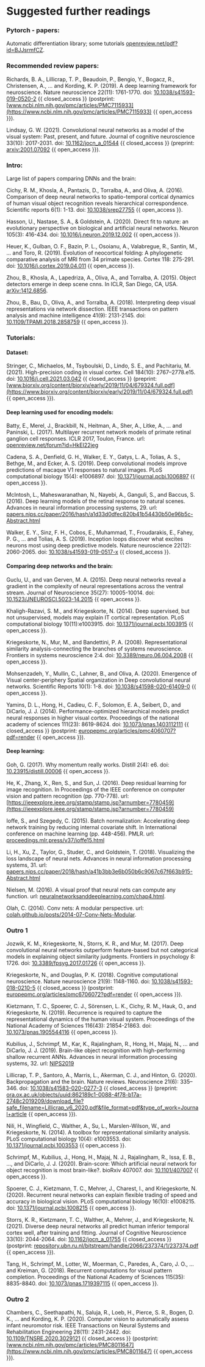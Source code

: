 # Suggested further readings


### Pytorch - papers: 
Automatic differentiation library; some tutorials [openreview.net/pdf?id=BJJsrmfCZ](https://openreview.net/pdf?id=BJJsrmfCZ).

### Recommended review papers:

Richards, B. A., Lillicrap, T. P., Beaudoin, P., Bengio, Y., Bogacz, R., Christensen, A., ... and Kording, K. P. (2019). A deep learning framework for neuroscience. Nature neuroscience 22(11): 1761-1770. doi: [10.1038/s41593-019-0520-2](https://doi.org/10.1038/s41593-019-0520-2) {{ closed_access }} (postprint: [www.ncbi.nlm.nih.gov/pmc/articles/PMC7115933](https://www.ncbi.nlm.nih.gov/pmc/articles/PMC7115933) {{ open_access }}).

Lindsay, G. W. (2021). Convolutional neural networks as a model of the visual system: Past, present, and future. Journal of cognitive neuroscience 33(10): 2017-2031. doi: [10.1162/jocn_a_01544](https://doi.org/10.1162/jocn_a_01544) {{ closed_access }} (preprint: [arxiv:2001.07092](http://arxiv.org/abs/2001.07092) {{ open_access }}).

### Intro:

Large list of papers comparing DNNs and the brain:

Cichy, R. M., Khosla, A., Pantazis, D., Torralba, A., and Oliva, A. (2016). Comparison of deep neural networks to spatio-temporal cortical dynamics of human visual object recognition reveals hierarchical correspondence. Scientific reports 6(1): 1-13. doi: [10.1038/srep27755](https://doi.org/10.1038/srep27755) {{ open_access }}.

Hasson, U., Nastase, S. A., & Goldstein, A. (2020). Direct fit to nature: an evolutionary perspective on biological and artificial neural networks. Neuron 105(3): 416-434. doi: [10.1016/j.neuron.2019.12.002](https://doi.org/10.1016/j.neuron.2019.12.002) {{ open_access }}.

Heuer, K., Gulban, O. F., Bazin, P. L., Osoianu, A., Valabregue, R., Santin, M., ... and Toro, R. (2019). Evolution of neocortical folding: A phylogenetic comparative analysis of MRI from 34 primate species. Cortex 118: 275-291. doi: [10.1016/j.cortex.2019.04.011](https://doi.org/10.1016/j.cortex.2019.04.011) {{ open_access }}.

Zhou, B., Khosla, A., Lapedriza, A., Oliva, A., and Torralba, A. (2015). Object detectors emerge in deep scene cnns. In ICLR, San Diego, CA, USA. [arXiv:1412.6856](https://arxiv.org/abs/1412.6856).

Zhou, B., Bau, D., Oliva, A., and Torralba, A. (2018). Interpreting deep visual representations via network dissection. IEEE transactions on pattern analysis and machine intelligence 41(9): 2131-2145. doi: [10.1109/TPAMI.2018.2858759](https://doi.org/10.1109/TPAMI.2018.2858759) {{ open_access }}.

### Tutorials:

#### Dataset:
Stringer, C., Michaelos, M., Tsyboulski, D., Lindo, S. E., and Pachitariu, M. (2021). High-precision coding in visual cortex. Cell 184(10): 2767–2778.e15. doi: [10.1016/j.cell.2021.03.042](https://doi.org/10.1016/j.cell.2021.03.042) {{ closed_access }} (preprint: [www.biorxiv.org/content/biorxiv/early/2019/11/04/679324.full.pdf](https://www.biorxiv.org/content/biorxiv/early/2019/11/04/679324.full.pdf) {{ open_access }}).

#### Deep learning used for encoding models:
Batty, E., Merel, J., Brackbill, N., Heitman, A., Sher, A., Litke, A., ... and Paninski, L. (2017). Multilayer recurrent network models of primate retinal ganglion cell responses. ICLR 2017, Toulon, France. url: [openreview.net/forum?id=HkEI22jeg](https://openreview.net/forum?id=HkEI22jeg)

Cadena, S. A., Denfield, G. H., Walker, E. Y., Gatys, L. A., Tolias, A. S., Bethge, M., and Ecker, A. S. (2019). Deep convolutional models improve predictions of macaque V1 responses to natural images. PLoS computational biology 15(4): e1006897. doi: [10.1371/journal.pcbi.1006897](https://doi.org/10.1371/journal.pcbi.1006897) {{ open_access }}.

McIntosh, L., Maheswaranathan, N., Nayebi, A., Ganguli, S., and Baccus, S. (2016). Deep learning models of the retinal response to natural scenes. Advances in neural information processing systems, 29. url: [papers.nips.cc/paper/2016/hash/a1d33d0dfec820b41b54430b50e96b5c-Abstract.html](https://papers.nips.cc/paper/2016/hash/a1d33d0dfec820b41b54430b50e96b5c-Abstract.html)

Walker, E. Y., Sinz, F. H., Cobos, E., Muhammad, T., Froudarakis, E., Fahey, P. G., ... and Tolias, A. S. (2019). Inception loops discover what excites neurons most using deep predictive models. Nature neuroscience 22(12): 2060-2065. doi: [10.1038/s41593-019-0517-x](https://doi.org/10.1038/s41593-019-0517-x) {{ closed_access }}.

#### Comparing deep networks and the brain:

Guclu, U., and van Gerven, M. A. (2015). Deep neural networks reveal a gradient in the complexity of neural representations across the ventral stream. Journal of Neuroscience 35(27): 10005-10014. doi: [10.1523/JNEUROSCI.5023-14.2015](https://doi.org/10.1523/JNEUROSCI.5023-14.2015) {{ open_access }}.

Khaligh-Razavi, S. M., and Kriegeskorte, N. (2014). Deep supervised, but not unsupervised, models may explain IT cortical representation. PLoS computational biology 10(11):e1003915. doi: [10.1371/journal.pcbi.1003915](https://doi.org/10.1371/journal.pcbi.1003915) {{ open_access }}.

Kriegeskorte, N., Mur, M., and Bandettini, P. A. (2008). Representational similarity analysis-connecting the branches of systems neuroscience. Frontiers in systems neuroscience 2:4. doi: [10.3389/neuro.06.004.2008](https://doi.org/10.3389/neuro.06.004.2008) {{ open_access }}.

Mohsenzadeh, Y., Mullin, C., Lahner, B., and Oliva, A. (2020). Emergence of Visual center-periphery Spatial organization in Deep convolutional neural networks. Scientific Reports 10(1): 1-8. doi: [10.1038/s41598-020-61409-0](https://doi.org/10.1038/s41598-020-61409-0) {{ open_access }}.

Yamins, D. L., Hong, H., Cadieu, C. F., Solomon, E. A., Seibert, D., and DiCarlo, J. J. (2014). Performance-optimized hierarchical models predict neural responses in higher visual cortex. Proceedings of the national academy of sciences 111(23): 8619-8624. doi: [10.1073/pnas.1403112111](https://doi.org/10.1073/pnas.1403112111) {{ closed_access }} (postprint: [europepmc.org/articles/pmc4060707?pdf=render](https://europepmc.org/articles/pmc4060707?pdf=render) {{ open_access }}).

#### Deep learning:
Goh, G. (2017). Why momentum really works. Distill 2(4): e6. doi: [10.23915/distill.00006](https://doi.org/10.23915/distill.00006) {{ open_access }}.

He, K., Zhang, X., Ren, S., and Sun, J. (2016). Deep residual learning for image recognition. In Proceedings of the IEEE conference on computer vision and pattern recognition (pp. 770-778). url: [https://ieeexplore.ieee.org/stamp/stamp.jsp?arnumber=7780459](https://ieeexplore.ieee.org/stamp/stamp.jsp?arnumber=7780459)

Ioffe, S., and Szegedy, C. (2015). Batch normalization: Accelerating deep network training by reducing internal covariate shift. In International conference on machine learning (pp. 448-456). PMLR. url: [proceedings.mlr.press/v37/ioffe15.html](https://proceedings.mlr.press/v37/ioffe15.html)

Li, H., Xu, Z., Taylor, G., Studer, C., and Goldstein, T. (2018). Visualizing the loss landscape of neural nets. Advances in neural information processing systems, 31. url: [papers.nips.cc/paper/2018/hash/a41b3bb3e6b050b6c9067c67f663b915-Abstract.html](https://papers.nips.cc/paper/2018/hash/a41b3bb3e6b050b6c9067c67f663b915-Abstract.html)

Nielsen, M. (2016). A visual proof that neural nets can compute any function. url: [neuralnetworksanddeeplearning.com/chap4.html](http://neuralnetworksanddeeplearning.com/chap4.html).

Olah, C. (2014). Conv nets: A modular perspective. url: [colah.github.io/posts/2014-07-Conv-Nets-Modular](http://colah.github.io/posts/2014-07-Conv-Nets-Modular).

### Outro 1

Jozwik, K. M., Kriegeskorte, N., Storrs, K. R., and Mur, M. (2017). Deep convolutional neural networks outperform feature-based but not categorical models in explaining object similarity judgments. Frontiers in psychology 8: 1726. doi: [10.3389/fpsyg.2017.01726](https://doi.org/10.3389/fpsyg.2017.01726) {{ open_access }}.

Kriegeskorte, N., and Douglas, P. K. (2018). Cognitive computational neuroscience. Nature neuroscience 21(9): 1148-1160. doi: [10.1038/s41593-018-0210-5](https://doi.org/10.1038/s41593-018-0210-5) {{ closed_access }} (postprint: [europepmc.org/articles/pmc6706072?pdf=render](https://europepmc.org/articles/pmc6706072?pdf=render) {{ open_access }}).

Kietzmann, T. C., Spoerer, C. J., Sörensen, L. K., Cichy, R. M., Hauk, O., and Kriegeskorte, N. (2019). Recurrence is required to capture the representational dynamics of the human visual system. Proceedings of the National Academy of Sciences 116(43): 21854-21863. doi: [10.1073/pnas.1905544116](https://doi.org/10.1073/pnas.1905544116) {{ open_access }}.

Kubilius, J., Schrimpf, M., Kar, K., Rajalingham, R., Hong, H., Majaj, N., ... and DiCarlo, J. J. (2019). Brain-like object recognition with high-performing shallow recurrent ANNs. Advances in neural information processing systems, 32. url: [NIPS2019](https://papers.nips.cc/paper/2019/hash/7813d1590d28a7dd372ad54b5d29d033-Abstract.html)

Lillicrap, T. P., Santoro, A., Marris, L., Akerman, C. J., and Hinton, G. (2020). Backpropagation and the brain. Nature reviews. Neuroscience 21(6): 335–346. doi: [10.1038/s41583-020-0277-3](https://doi.org/10.1038/s41583-020-0277-3) {{ closed_access }} (preprint: [ora.ox.ac.uk/objects/uuid:862189c1-0088-4f78-b17a-2748c2019209/download_file?safe_filename=Lillicrap_v6_2020.pdf&file_format=pdf&type_of_work=Journal+article](https://ora.ox.ac.uk/objects/uuid:862189c1-0088-4f78-b17a-2748c2019209/download_file?safe_filename=Lillicrap_v6_2020.pdf&file_format=pdf&type_of_work=Journal+article) {{ open_access }}).

Nili, H., Wingfield, C., Walther, A., Su, L., Marslen-Wilson, W., and Kriegeskorte, N. (2014). A toolbox for representational similarity analysis. PLoS computational biology 10(4): e1003553. doi: [10.1371/journal.pcbi.1003553](https://doi.org/10.1371/journal.pcbi.1003553) {{ open_access }}.

Schrimpf, M., Kubilius, J., Hong, H., Majaj, N. J., Rajalingham, R., Issa, E. B., ..., and DiCarlo, J. J. (2020). Brain-score: Which artificial neural network for object recognition is most brain-like?. bioRxiv 407007. doi: [10.1101/407007](https://doi.org/10.1101/407007) {{ open_access }}.

Spoerer, C. J., Kietzmann, T. C., Mehrer, J., Charest, I., and Kriegeskorte, N. (2020). Recurrent neural networks can explain flexible trading of speed and accuracy in biological vision. PLoS computational biology 16(10): e1008215. doi: [10.1371/journal.pcbi.1008215](https://doi.org/10.1371/journal.pcbi.1008215) {{ open_access }}.

Storrs, K. R., Kietzmann, T. C., Walther, A., Mehrer, J., and Kriegeskorte, N. (2021). Diverse deep neural networks all predict human inferior temporal cortex well, after training and fitting. Journal of Cognitive Neuroscience 33(10): 2044-2064. doi: [10.1162/jocn_a_01755](https://doi.org/10.1162/jocn_a_01755) {{ closed_access }} (postprint: [repository.ubn.ru.nl/bitstream/handle/2066/237374/1/237374.pdf](https://repository.ubn.ru.nl/bitstream/handle/2066/237374/1/237374.pdf) {{ open_access }}).

Tang, H., Schrimpf, M., Lotter, W., Moerman, C., Paredes, A., Caro, J. O., ... and Kreiman, G. (2018). Recurrent computations for visual pattern completion. Proceedings of the National Academy of Sciences 115(35): 8835-8840. doi: [10.1073/pnas.1719397115](https://doi.org/10.1073/pnas.1719397115) {{ open_access }}.

### Outro 2

Chambers, C., Seethapathi, N., Saluja, R., Loeb, H., Pierce, S. R., Bogen, D. K., ... and Kording, K. P. (2020). Computer vision to automatically assess infant neuromotor risk. IEEE Transactions on Neural Systems and Rehabilitation Engineering 28(11): 2431-2442. doi: [10.1109/TNSRE.2020.3029121](https://doi.org/10.1109/TNSRE.2020.3029121) {{ closed_access }} (postprint: [www.ncbi.nlm.nih.gov/pmc/articles/PMC8011647](https://www.ncbi.nlm.nih.gov/pmc/articles/PMC8011647) {{ open_access }}).
